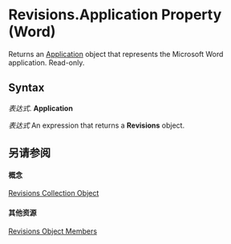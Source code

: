 
# Revisions.Application Property (Word)

Returns an [Application](d1cf6f8f-4e88-bf01-93b4-90a83f79cb44.md) object that represents the Microsoft Word application. Read-only.


## Syntax

 _表达式_. **Application**

 _表达式_ An expression that returns a **Revisions** object.


## 另请参阅


#### 概念


[Revisions Collection Object](7f267a64-885a-cb4c-008a-e8545cea94d2.md)
#### 其他资源


[Revisions Object Members](http://msdn.microsoft.com/library/e1246cc8-0a2d-2bf9-999c-d9c5f35ac157%28Office.15%29.aspx)